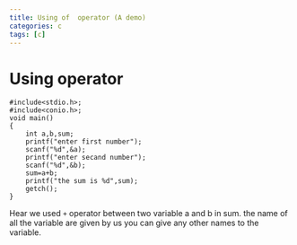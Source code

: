 ```yaml
---
title: Using of  operator (A demo)
categories: c
tags: [c]
---
```


# Using operator

```
#include<stdio.h>;
#include<conio.h>;
void main()
{
    int a,b,sum;
    printf("enter first number");
    scanf("%d",&a);
    printf("enter secand number");
    scanf("%d",&b);
    sum=a+b;
    printf("the sum is %d",sum);
    getch();
}
```

Hear we used `+` operator between two variable a and b in sum.
the name of all the variable are given by us you can give any other names to the variable.